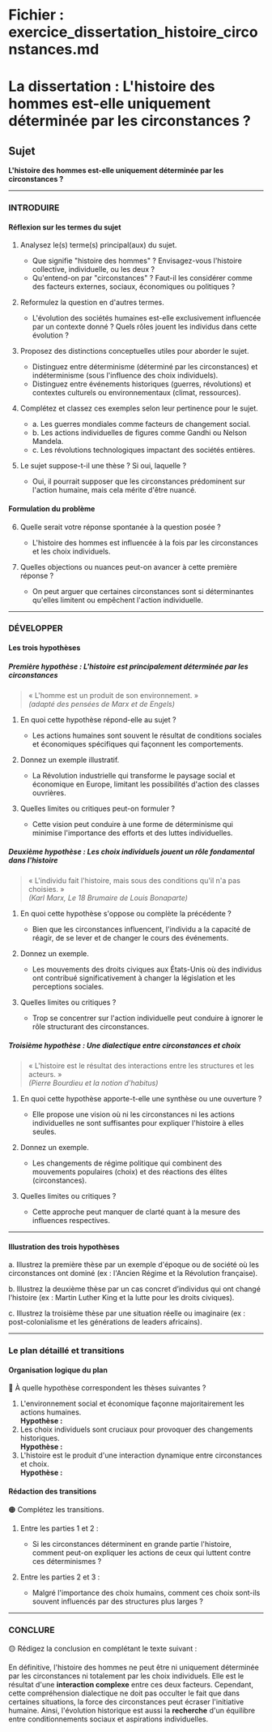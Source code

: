 # Fichier : exercice_dissertation_histoire_circonstances.md

# La dissertation : L'histoire des hommes est-elle uniquement déterminée par les circonstances ?

## Sujet
**L'histoire des hommes est-elle uniquement déterminée par les circonstances ?**

---

### INTRODUIRE

#### Réflexion sur les termes du sujet

1. Analysez le(s) terme(s) principal(aux) du sujet.
   - Que signifie "histoire des hommes" ? Envisagez-vous l'histoire collective, individuelle, ou les deux ?
   - Qu'entend-on par "circonstances" ? Faut-il les considérer comme des facteurs externes, sociaux, économiques ou politiques ?
   
2. Reformulez la question en d'autres termes.
   - L'évolution des sociétés humaines est-elle exclusivement influencée par un contexte donné ? Quels rôles jouent les individus dans cette évolution ?

3. Proposez des distinctions conceptuelles utiles pour aborder le sujet.
   - Distinguez entre déterminisme (déterminé par les circonstances) et indéterminisme (sous l'influence des choix individuels).
   - Distinguez entre événements historiques (guerres, révolutions) et contextes culturels ou environnementaux (climat, ressources).

4. Complétez et classez ces exemples selon leur pertinence pour le sujet.
   - a. Les guerres mondiales comme facteurs de changement social.
   - b. Les actions individuelles de figures comme Gandhi ou Nelson Mandela.
   - c. Les révolutions technologiques impactant des sociétés entières.

5. Le sujet suppose-t-il une thèse ? Si oui, laquelle ?
   - Oui, il pourrait supposer que les circonstances prédominent sur l'action humaine, mais cela mérite d'être nuancé.

#### Formulation du problème

6. Quelle serait votre réponse spontanée à la question posée ?
   - L'histoire des hommes est influencée à la fois par les circonstances et les choix individuels.

7. Quelles objections ou nuances peut-on avancer à cette première réponse ?
   - On peut arguer que certaines circonstances sont si déterminantes qu'elles limitent ou empêchent l'action individuelle. 

---

### DÉVELOPPER

#### Les trois hypothèses

##### Première hypothèse : L'histoire est principalement déterminée par les circonstances

> « L'homme est un produit de son environnement. »  
> *(adapté des pensées de Marx et de Engels)*

1. En quoi cette hypothèse répond-elle au sujet ?
   - Les actions humaines sont souvent le résultat de conditions sociales et économiques spécifiques qui façonnent les comportements.

2. Donnez un exemple illustratif.
   - La Révolution industrielle qui transforme le paysage social et économique en Europe, limitant les possibilités d'action des classes ouvrières.

3. Quelles limites ou critiques peut-on formuler ?
   - Cette vision peut conduire à une forme de déterminisme qui minimise l'importance des efforts et des luttes individuelles.

##### Deuxième hypothèse : Les choix individuels jouent un rôle fondamental dans l'histoire

> « L'individu fait l'histoire, mais sous des conditions qu'il n'a pas choisies. »  
> *(Karl Marx, *Le 18 Brumaire de Louis Bonaparte*)*

1. En quoi cette hypothèse s'oppose ou complète la précédente ?
   - Bien que les circonstances influencent, l'individu a la capacité de réagir, de se lever et de changer le cours des événements.

2. Donnez un exemple.
   - Les mouvements des droits civiques aux États-Unis où des individus ont contribué significativement à changer la législation et les perceptions sociales.

3. Quelles limites ou critiques ?
   - Trop se concentrer sur l'action individuelle peut conduire à ignorer le rôle structurant des circonstances.

##### Troisième hypothèse : Une dialectique entre circonstances et choix

> « L'histoire est le résultat des interactions entre les structures et les acteurs. »  
> *(Pierre Bourdieu et la notion d'habitus)*

1. En quoi cette hypothèse apporte-t-elle une synthèse ou une ouverture ?
   - Elle propose une vision où ni les circonstances ni les actions individuelles ne sont suffisantes pour expliquer l'histoire à elles seules.

2. Donnez un exemple.
   - Les changements de régime politique qui combinent des mouvements populaires (choix) et des réactions des élites (circonstances).

3. Quelles limites ou critiques ?
   - Cette approche peut manquer de clarté quant à la mesure des influences respectives.

---

#### Illustration des trois hypothèses

a. Illustrez la première thèse par un exemple d'époque ou de société où les circonstances ont dominé (ex : l'Ancien Régime et la Révolution française).

b. Illustrez la deuxième thèse par un cas concret d’individus qui ont changé l'histoire (ex : Martin Luther King et la lutte pour les droits civiques).

c. Illustrez la troisième thèse par une situation réelle ou imaginaire (ex : post-colonialisme et les générations de leaders africains).

---

### Le plan détaillé et transitions

#### Organisation logique du plan

🔴 À quelle hypothèse correspondent les thèses suivantes ?

1. L'environnement social et économique façonne majoritairement les actions humaines.  
   **Hypothèse :** 
2. Les choix individuels sont cruciaux pour provoquer des changements historiques.  
   **Hypothèse :** 
3. L'histoire est le produit d'une interaction dynamique entre circonstances et choix.  
   **Hypothèse :** 

#### Rédaction des transitions

🟠 Complétez les transitions.

1. Entre les parties 1 et 2 :  
   - Si les circonstances déterminent en grande partie l'histoire, comment peut-on expliquer les actions de ceux qui luttent contre ces déterminismes ?
   
2. Entre les parties 2 et 3 :  
   - Malgré l'importance des choix humains, comment ces choix sont-ils souvent influencés par des structures plus larges ?

---

### CONCLURE

🟡 Rédigez la conclusion en complétant le texte suivant :

En définitive, l'histoire des hommes ne peut être ni uniquement déterminée par les circonstances ni totalement par les choix individuels. Elle est le résultat d'une **interaction complexe** entre ces deux facteurs. Cependant, cette compréhension dialectique ne doit pas occulter le fait que dans certaines situations, la force des circonstances peut écraser l'initiative humaine. Ainsi, l'évolution historique est aussi la **recherche** d'un équilibre entre conditionnements sociaux et aspirations individuelles.